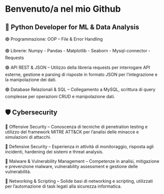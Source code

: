 # Benvenuto/a nel mio Github

## 🐍 Python Developer for ML & Data Analysis

🟢 Programmazione: OOP – File & Error Handling

🟢 Librerie: Numpy - Pandas - Matplotlib - Seaborn - Mysql-connector - Requests

🟢 API REST & JSON – Utilizzo della libreria requests per interrogare API esterne, gestione e parsing di risposte in formato JSON per l’integrazione e la manipolazione dei dati.

🟢 Database Relazionali & SQL – Collegamento a MySQL, scrittura di query complesse per operazioni CRUD e manipolazione dati.

## 🛡️ Cybersecurity

🔵 Offensive Security – Conoscenza di tecniche di penetration testing e utilizzo del framework MITRE ATT&CK per l’analisi delle minacce e simulazioni di attacchi.

🔵 Defensive Security – Esperienza in attività di monitoraggio, risposta agli incidenti, hardening dei sistemi e threat analysis.

🔵 Malware & Vulnerability Management – Competenze in analisi, mitigazione e prevenzione malware, vulnerability assessment e gestione delle vulnerabilità.

🔵 Networking & Scripting – Solide basi di networking e scripting, utilizzati per l’automazione di task legati alla sicurezza informatica.
